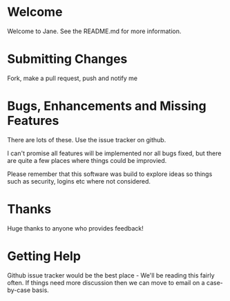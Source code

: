 # Welcome

Welcome to Jane. See the README.md for more information.

# Submitting Changes

Fork, make a pull request, push and notify me

# Bugs, Enhancements and Missing Features

There are lots of these. Use the issue tracker on github.

I can't promise all features will be implemented nor all bugs fixed, but there are quite a few places where things could be improvied. 

Please remember that this software was build to explore ideas so things such as security, logins etc where not considered.

# Thanks

Huge thanks to anyone who provides feedback!

# Getting Help

Github issue tracker would be the best place - We'll be reading this fairly often. If things need more discussion then we can move to email on a case-by-case basis.